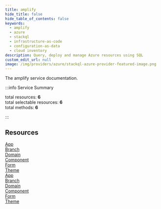 ```yaml
---
title: amplify
hide_title: false
hide_table_of_contents: false
keywords:
  - amplify
  - azure
  - stackql
  - infrastructure-as-code
  - configuration-as-data
  - cloud inventory
description: Query, deploy and manage Azure resources using SQL
custom_edit_url: null
image: /img/providers/azure/stackql-azure-provider-featured-image.png
---
```


The amplify service documentation.

:::info Service Summary

<div class="row">
<div class="providerDocColumn">
<span>total resources:&nbsp;<b>6</b></span><br />
<span>total selectable resources:&nbsp;<b>6</b></span><br />
<span>total methods:&nbsp;<b>6</b></span><br />
</div>
</div>

:::

## Resources
<div class="row">
<div class="providerDocColumn">
<a href="/providers/azure/amplify/App/">App</a><br />
<a href="/providers/azure/amplify/Branch/">Branch</a><br />
<a href="/providers/azure/amplify/Domain/">Domain</a><br />
<a href="/providers/azure/amplify/Component/">Component</a><br />
<a href="/providers/azure/amplify/Form/">Form</a><br />
<a href="/providers/azure/amplify/Theme/">Theme</a>
</div>
<div class="providerDocColumn">
<a href="/providers/azure/amplify/App/">App</a><br />
<a href="/providers/azure/amplify/Branch/">Branch</a><br />
<a href="/providers/azure/amplify/Domain/">Domain</a><br />
<a href="/providers/azure/amplify/Component/">Component</a><br />
<a href="/providers/azure/amplify/Form/">Form</a><br />
<a href="/providers/azure/amplify/Theme/">Theme</a>
</div>
</div>